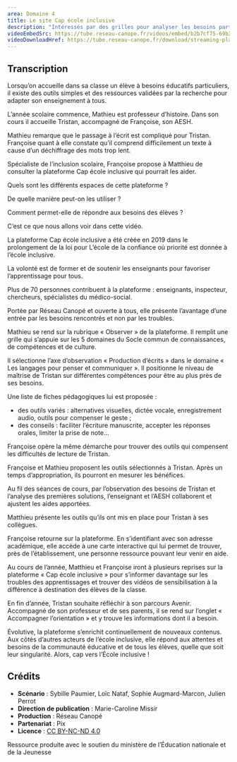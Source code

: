 ```yaml
---
area: Domaine 4
title: Le site Cap école inclusive
description: "Intéressés par des grilles pour analyser les besoins particuliers de vos élèves ou par une cartographie des acteurs de l’école inclusive en France : le site Cap école inclusive est fait pour vous."
videoEmbedSrc: https://tube.reseau-canope.fr/videos/embed/b2b7cf75-69b2-40db-a35c-164457affaaa
videoDownloadHref: https://tube.reseau-canope.fr/download/streaming-playlists/hls/videos/b2b7cf75-69b2-40db-a35c-164457affaaa-1080-fragmented.mp4
---
```


## Transcription

Lorsqu’on accueille dans sa classe un élève à besoins éducatifs particuliers, il existe des outils simples et des ressources validées par la recherche pour adapter son enseignement à tous.

L’année scolaire commence, Mathieu est professeur d’histoire. Dans son cours il accueille Tristan, accompagné de Françoise, son AESH.

Mathieu remarque que le passage à l’écrit est compliqué pour Tristan. Françoise quant à elle constate qu’il comprend difficilement un texte à cause d’un déchiffrage des mots trop lent.

Spécialiste de l’inclusion scolaire, Françoise propose à Matthieu de consulter la plateforme Cap école inclusive qui pourrait les aider.

Quels sont les différents espaces de cette plateforme ?

De quelle manière peut-on les utiliser ?

Comment permet-elle de répondre aux besoins des élèves ?

C’est ce que nous allons voir dans cette vidéo.

La plateforme Cap école inclusive a été créée en 2019 dans le prolongement de la loi pour L’école de la confiance où priorité est donnée à l’école inclusive.

La volonté est de former et de soutenir les enseignants pour favoriser l’apprentissage pour tous.

Plus de 70 personnes contribuent à la plateforme : enseignants, inspecteur, chercheurs, spécialistes du médico-social.

Portée par Réseau Canopé et ouverte à tous, elle présente l’avantage d’une entrée par les besoins rencontrés et non par les troubles.

Mathieu se rend sur la rubrique « Observer » de la plateforme. Il remplit une grille qui s’appuie sur les 5 domaines du Socle commun de connaissances, de compétences et de culture.

Il sélectionne l’axe d’observation « Production d’écrits » dans le domaine « Les langages pour penser et communiquer ». Il positionne le niveau de maîtrise de Tristan sur différentes compétences pour être au plus près de ses besoins.

Une liste de fiches pédagogiques lui est proposée :

- des outils variés : alternatives visuelles, dictée vocale, enregistrement audio, outils pour compenser le geste ;
- des conseils : faciliter l’écriture manuscrite, accepter les réponses orales, limiter la prise de note…

Françoise opère la même démarche pour trouver des outils qui compensent les difficultés de lecture de Tristan.

Françoise et Mathieu proposent les outils sélectionnés à Tristan. Après un temps d’appropriation, ils pourront en mesurer les bénéfices.

Au fil des séances de cours, par l’observation des besoins de Tristan et l’analyse des premières solutions, l’enseignant et l’AESH collaborent et ajustent les aides apportées.

Matthieu présente les outils qu’ils ont mis en place pour Tristan à ses collègues.

Françoise retourne sur la plateforme. En s’identifiant avec son adresse académique, elle accède à une carte interactive qui lui permet de trouver, près de l’établissement, une personne ressource pouvant leur venir en aide.

Au cours de l’année, Matthieu et Françoise iront à plusieurs reprises sur la plateforme « Cap école inclusive » pour s’informer davantage sur les troubles des apprentissages et trouver des vidéos de sensibilisation à la différence à destination des élèves de la classe.

En fin d’année, Tristan souhaite réfléchir à son parcours Avenir. Accompagné de son professeur et de ses parents, il se rend sur l’onglet « Accompagner l’orientation » et y trouve les informations dont il a besoin.

Évolutive, la plateforme s’enrichit continuellement de nouveaux contenus. Aux côtés d’autres acteurs de l’école inclusive, elle répond aux attentes et besoins de la communauté éducative et de tous les élèves, quelle que soit leur singularité. Alors, cap vers l’École inclusive !
## Crédits

- **Scénario** : Sybille Paumier, Loïc Nataf, Sophie Augmard-Marcon, Julien Perrot
- **Direction de publication** : Marie-Caroline Missir
- **Production** : Réseau Canopé
- **Partenariat** : Pix
- **Licence** : [CC BY-NC-ND 4.0](https://creativecommons.org/licenses/by-nc-nd/4.0/deed.fr)

Ressource produite avec le soutien du ministère de l’Éducation nationale et de la Jeunesse
